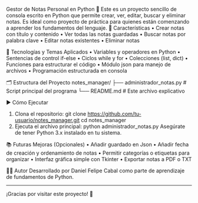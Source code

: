 Gestor de Notas Personal en Python 📝
Este es un proyecto sencillo de consola escrito en Python que permite crear, ver, editar, buscar y eliminar notas. Es ideal como proyecto de práctica para quienes están comenzando a aprender los fundamentos del lenguaje.
🚀 Características
•	Crear notas con título y contenido
•	Ver todas las notas guardadas
•	Buscar notas por palabra clave
•	Editar notas existentes
•	Eliminar notas

🧠 Tecnologías y Temas Aplicados
•	Variables y operadores en Python
•	Sentencias de control if-else
•	Ciclos while y for
•	Colecciones (list, dict)
•	Funciones para estructurar el código
•	Módulo json para manejo de archivos
•	Programación estructurada en consola

🗂️ Estructura del Proyecto
notes_manager/
├── administrador_notas.py            # Script principal del programa
└── README.md          # Este archivo explicativo

▶️ Cómo Ejecutar
1.	Clona el repositorio:
git clone https://github.com/tu-usuario/notes_manager.git
cd notes_manager
2.	Ejecuta el archivo principal:
python administrador_notas.py
Asegúrate de tener Python 3.x instalado en tu sistema.

📚 Futuras Mejoras (Opcionales)
•	Añadir guardado en Json
•	Añadir fecha de creación y ordenamiento de notas
•	Permitir categorías o etiquetas para organizar
•	Interfaz gráfica simple con Tkinter
•	Exportar notas a PDF o TXT

🧑‍💻 Autor
Desarrollado por Daniel Felipe Cabal como parte de aprendizaje de fundamentos de Python.
________________________________________
¡Gracias por visitar este proyecto! 🌟
